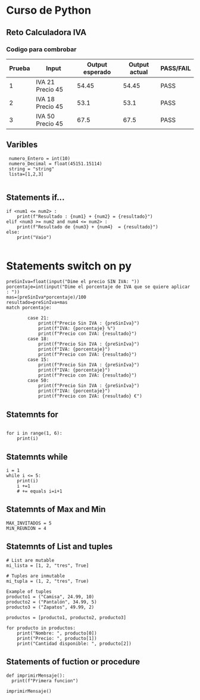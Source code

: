 # Curso de Python
## Reto Calculadora IVA

### Codigo para combrobar 
                        
| Prueba | Input | Output esperado | Output actual | PASS/FAIL |
|-------|-------|-----------------|--------------|----------|
| 1     | IVA 21 Precio 45 | 54.45 | 54.45 | PASS |
| 2     | IVA 18 Precio 45 | 53.1 | 53.1 | PASS |
| 3     | IVA 50 Precio 45 | 67.5 | 67.5 | PASS |

## Varibles

```
 numero_Entero = int(10)
 numero_Decimal = float(45151.15114)
 string = "string"
 lista=[1,2,3]
 
```
## Statements if...
```
if <num1 <= num2> :
    print(f"Resultado : {num1} + {num2} = {resultado}")
elif <num3 >= num2 and num4 <= num2> :
    print(f"Resultado de {num3} + {num4}  = {resultado}")
else:
    print("Vaio")
    

```
# Statements switch on py

```
preSinIva=float(input("Dime el precio SIN IVA: "))
porcentaje=int(input("Dime el porcentaje de IVA que se quiere aplicar : "))
mas=(preSinIva*porcentaje)/100
resultado=preSinIva+mas
match porcentaje:

        case 21:
            print(f"Precio Sin IVA : {preSinIva}")
            print(f"IVA: {porcentaje} %")
            print(f"Precio con IVA: {resultado}")
        case 18:
            print(f"Precio Sin IVA : {preSinIva}")
            print(f"IVA: {porcentaje}")
            print(f"Precio con IVA: {resultado}")
        case 15:
            print(f"Precio Sin IVA : {preSinIva}")
            print(f"IVA: {porcentaje}")
            print(f"Precio con IVA: {resultado}")
        case 50:
            print(f"Precio Sin IVA : {preSinIva}")
            print(f"IVA: {porcentaje}")
            print(f"Precio con IVA: {resultado} €")
```

## Statemnts for
```

for i in range(1, 6):
    print(i)
```

## Statemnts while
```
i = 1
while i <= 5:
    print(i)
    i +=1
    # += equals i=i+1
```

## Statemnts of Max and Min
```
MAX_INVITADOS = 5
MiN_REUNION = 4
```


## Statemnts of List and tuples
```
# List are mutable
mi_lista = [1, 2, "tres", True]

# Tuples are inmutable
mi_tupla = (1, 2, "tres", True)

Example of tuples
producto1 = ("Camisa", 24.99, 10)
producto2 = ("Pantalón", 34.99, 5)
producto3 = ("Zapatos", 49.99, 2)

productos = [producto1, producto2, producto3]

for producto in productos:
    print("Nombre: ", producto[0])
    print("Precio: ", producto[1])
    print("Cantidad disponible: ", producto[2])
```
## Statements of fuction or procedure

```
def imprimirMensaje():
  print(f"Primera funcion")
  
imprimirMensaje()
```

 

